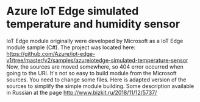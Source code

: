# Azure IoT Edge simulated temperature and humidity sensor
IoT Edge module originally were developed by Microsoft as a IoT Edge module sample (C#). The project was located here: https://github.com/Azure/iot-edge-v1/tree/master/v2/samples/azureiotedge-simulated-temperature-sensor Now, the sources are moved somewhere, so 404 error occurred when going to the URI. 
It's not so easy to build module from the Microsoft sources. You need to change some files. Here is adapted version of the sources to simplify the simple module building.
Some description available in Russian at the page http://www.bizkit.ru/2018/11/12/5737/ 
